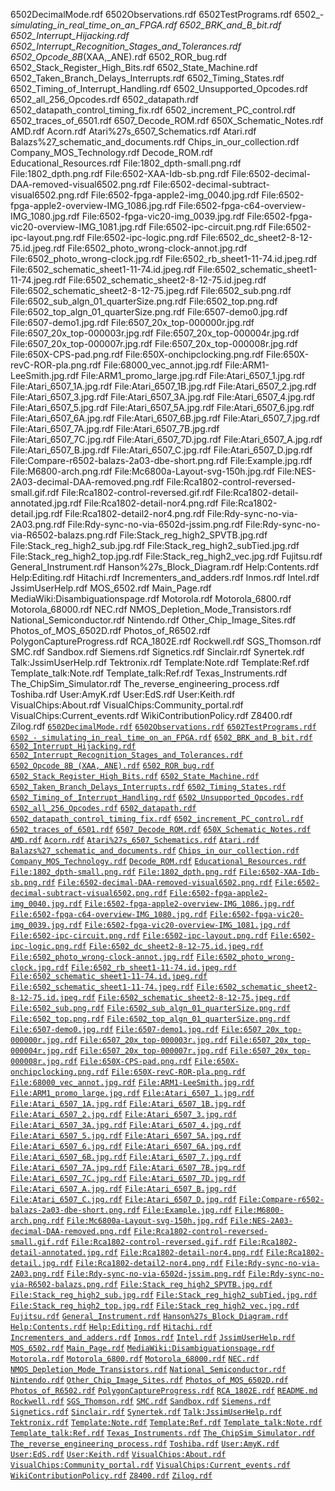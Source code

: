6502DecimalMode.rdf
6502Observations.rdf
6502TestPrograms.rdf
6502_-_simulating_in_real_time_on_an_FPGA.rdf
6502_BRK_and_B_bit.rdf
6502_Interrupt_Hijacking.rdf
6502_Interrupt_Recognition_Stages_and_Tolerances.rdf
6502_Opcode_8B_(XAA,_ANE).rdf
6502_ROR_bug.rdf
6502_Stack_Register_High_Bits.rdf
6502_State_Machine.rdf
6502_Taken_Branch_Delays_Interrupts.rdf
6502_Timing_States.rdf
6502_Timing_of_Interrupt_Handling.rdf
6502_Unsupported_Opcodes.rdf
6502_all_256_Opcodes.rdf
6502_datapath.rdf
6502_datapath_control_timing_fix.rdf
6502_increment_PC_control.rdf
6502_traces_of_6501.rdf
6507_Decode_ROM.rdf
650X_Schematic_Notes.rdf
AMD.rdf
Acorn.rdf
Atari%27s_6507_Schematics.rdf
Atari.rdf
Balazs%27_schematic_and_documents.rdf
Chips_in_our_collection.rdf
Company_MOS_Technology.rdf
Decode_ROM.rdf
Educational_Resources.rdf
File:1802_dpth-small.png.rdf
File:1802_dpth.png.rdf
File:6502-XAA-Idb-sb.png.rdf
File:6502-decimal-DAA-removed-visual6502.png.rdf
File:6502-decimal-subtract-visual6502.png.rdf
File:6502-fpga-apple2-img_0040.jpg.rdf
File:6502-fpga-apple2-overview-IMG_1086.jpg.rdf
File:6502-fpga-c64-overview-IMG_1080.jpg.rdf
File:6502-fpga-vic20-img_0039.jpg.rdf
File:6502-fpga-vic20-overview-IMG_1081.jpg.rdf
File:6502-ipc-circuit.png.rdf
File:6502-ipc-layout.png.rdf
File:6502-ipc-logic.png.rdf
File:6502_dc_sheet2-8-12-75.id.jpeg.rdf
File:6502_photo_wrong-clock-annot.jpg.rdf
File:6502_photo_wrong-clock.jpg.rdf
File:6502_rb_sheet1-11-74.id.jpeg.rdf
File:6502_schematic_sheet1-11-74.id.jpeg.rdf
File:6502_schematic_sheet1-11-74.jpeg.rdf
File:6502_schematic_sheet2-8-12-75.id.jpeg.rdf
File:6502_schematic_sheet2-8-12-75.jpeg.rdf
File:6502_sub.png.rdf
File:6502_sub_algn_01_quarterSize.png.rdf
File:6502_top.png.rdf
File:6502_top_algn_01_quarterSize.png.rdf
File:6507-demo0.jpg.rdf
File:6507-demo1.jpg.rdf
File:6507_20x_top-000000r.jpg.rdf
File:6507_20x_top-000003r.jpg.rdf
File:6507_20x_top-000004r.jpg.rdf
File:6507_20x_top-000007r.jpg.rdf
File:6507_20x_top-000008r.jpg.rdf
File:650X-CPS-pad.png.rdf
File:650X-onchipclocking.png.rdf
File:650X-revC-ROR-pla.png.rdf
File:68000_vec_annot.jpg.rdf
File:ARM1-LeeSmith.jpg.rdf
File:ARM1_promo_large.jpg.rdf
File:Atari_6507_1.jpg.rdf
File:Atari_6507_1A.jpg.rdf
File:Atari_6507_1B.jpg.rdf
File:Atari_6507_2.jpg.rdf
File:Atari_6507_3.jpg.rdf
File:Atari_6507_3A.jpg.rdf
File:Atari_6507_4.jpg.rdf
File:Atari_6507_5.jpg.rdf
File:Atari_6507_5A.jpg.rdf
File:Atari_6507_6.jpg.rdf
File:Atari_6507_6A.jpg.rdf
File:Atari_6507_6B.jpg.rdf
File:Atari_6507_7.jpg.rdf
File:Atari_6507_7A.jpg.rdf
File:Atari_6507_7B.jpg.rdf
File:Atari_6507_7C.jpg.rdf
File:Atari_6507_7D.jpg.rdf
File:Atari_6507_A.jpg.rdf
File:Atari_6507_B.jpg.rdf
File:Atari_6507_C.jpg.rdf
File:Atari_6507_D.jpg.rdf
File:Compare-r6502-balazs-2a03-dbe-short.png.rdf
File:Example.jpg.rdf
File:M6800-arch.png.rdf
File:Mc6800a-Layout-svg-150h.jpg.rdf
File:NES-2A03-decimal-DAA-removed.png.rdf
File:Rca1802-control-reversed-small.gif.rdf
File:Rca1802-control-reversed.gif.rdf
File:Rca1802-detail-annotated.jpg.rdf
File:Rca1802-detail-nor4.png.rdf
File:Rca1802-detail.jpg.rdf
File:Rca1802-detail2-nor4.png.rdf
File:Rdy-sync-no-via-2A03.png.rdf
File:Rdy-sync-no-via-6502d-jssim.png.rdf
File:Rdy-sync-no-via-R6502-balazs.png.rdf
File:Stack_reg_high2_SPVTB.jpg.rdf
File:Stack_reg_high2_sub.jpg.rdf
File:Stack_reg_high2_subTied.jpg.rdf
File:Stack_reg_high2_top.jpg.rdf
File:Stack_reg_high2_vec.jpg.rdf
Fujitsu.rdf
General_Instrument.rdf
Hanson%27s_Block_Diagram.rdf
Help:Contents.rdf
Help:Editing.rdf
Hitachi.rdf
Incrementers_and_adders.rdf
Inmos.rdf
Intel.rdf
JssimUserHelp.rdf
MOS_6502.rdf
Main_Page.rdf
MediaWiki:Disambiguationspage.rdf
Motorola.rdf
Motorola_6800.rdf
Motorola_68000.rdf
NEC.rdf
NMOS_Depletion_Mode_Transistors.rdf
National_Semiconductor.rdf
Nintendo.rdf
Other_Chip_Image_Sites.rdf
Photos_of_MOS_6502D.rdf
Photos_of_R6502.rdf
PolygonCaptureProgress.rdf
RCA_1802E.rdf
Rockwell.rdf
SGS_Thomson.rdf
SMC.rdf
Sandbox.rdf
Siemens.rdf
Signetics.rdf
Sinclair.rdf
Synertek.rdf
Talk:JssimUserHelp.rdf
Tektronix.rdf
Template:Note.rdf
Template:Ref.rdf
Template_talk:Note.rdf
Template_talk:Ref.rdf
Texas_Instruments.rdf
The_ChipSim_Simulator.rdf
The_reverse_engineering_process.rdf
Toshiba.rdf
User:AmyK.rdf
User:EdS.rdf
User:Keith.rdf
VisualChips:About.rdf
VisualChips:Community_portal.rdf
VisualChips:Current_events.rdf
WikiContributionPolicy.rdf
Z8400.rdf
Zilog.rdf
[`6502DecimalMode.rdf`](./6502DecimalMode.rdf)
[`6502Observations.rdf`](./6502Observations.rdf)
[`6502TestPrograms.rdf`](./6502TestPrograms.rdf)
[`6502_-_simulating_in_real_time_on_an_FPGA.rdf`](./6502_-_simulating_in_real_time_on_an_FPGA.rdf)
[`6502_BRK_and_B_bit.rdf`](./6502_BRK_and_B_bit.rdf)
[`6502_Interrupt_Hijacking.rdf`](./6502_Interrupt_Hijacking.rdf)
[`6502_Interrupt_Recognition_Stages_and_Tolerances.rdf`](./6502_Interrupt_Recognition_Stages_and_Tolerances.rdf)
[`6502_Opcode_8B_(XAA,_ANE).rdf`](./6502_Opcode_8B_(XAA,_ANE).rdf)
[`6502_ROR_bug.rdf`](./6502_ROR_bug.rdf)
[`6502_Stack_Register_High_Bits.rdf`](./6502_Stack_Register_High_Bits.rdf)
[`6502_State_Machine.rdf`](./6502_State_Machine.rdf)
[`6502_Taken_Branch_Delays_Interrupts.rdf`](./6502_Taken_Branch_Delays_Interrupts.rdf)
[`6502_Timing_States.rdf`](./6502_Timing_States.rdf)
[`6502_Timing_of_Interrupt_Handling.rdf`](./6502_Timing_of_Interrupt_Handling.rdf)
[`6502_Unsupported_Opcodes.rdf`](./6502_Unsupported_Opcodes.rdf)
[`6502_all_256_Opcodes.rdf`](./6502_all_256_Opcodes.rdf)
[`6502_datapath.rdf`](./6502_datapath.rdf)
[`6502_datapath_control_timing_fix.rdf`](./6502_datapath_control_timing_fix.rdf)
[`6502_increment_PC_control.rdf`](./6502_increment_PC_control.rdf)
[`6502_traces_of_6501.rdf`](./6502_traces_of_6501.rdf)
[`6507_Decode_ROM.rdf`](./6507_Decode_ROM.rdf)
[`650X_Schematic_Notes.rdf`](./650X_Schematic_Notes.rdf)
[`AMD.rdf`](./AMD.rdf)
[`Acorn.rdf`](./Acorn.rdf)
[`Atari%27s_6507_Schematics.rdf`](./Atari%27s_6507_Schematics.rdf)
[`Atari.rdf`](./Atari.rdf)
[`Balazs%27_schematic_and_documents.rdf`](./Balazs%27_schematic_and_documents.rdf)
[`Chips_in_our_collection.rdf`](./Chips_in_our_collection.rdf)
[`Company_MOS_Technology.rdf`](./Company_MOS_Technology.rdf)
[`Decode_ROM.rdf`](./Decode_ROM.rdf)
[`Educational_Resources.rdf`](./Educational_Resources.rdf)
[`File:1802_dpth-small.png.rdf`](./File:1802_dpth-small.png.rdf)
[`File:1802_dpth.png.rdf`](./File:1802_dpth.png.rdf)
[`File:6502-XAA-Idb-sb.png.rdf`](./File:6502-XAA-Idb-sb.png.rdf)
[`File:6502-decimal-DAA-removed-visual6502.png.rdf`](./File:6502-decimal-DAA-removed-visual6502.png.rdf)
[`File:6502-decimal-subtract-visual6502.png.rdf`](./File:6502-decimal-subtract-visual6502.png.rdf)
[`File:6502-fpga-apple2-img_0040.jpg.rdf`](./File:6502-fpga-apple2-img_0040.jpg.rdf)
[`File:6502-fpga-apple2-overview-IMG_1086.jpg.rdf`](./File:6502-fpga-apple2-overview-IMG_1086.jpg.rdf)
[`File:6502-fpga-c64-overview-IMG_1080.jpg.rdf`](./File:6502-fpga-c64-overview-IMG_1080.jpg.rdf)
[`File:6502-fpga-vic20-img_0039.jpg.rdf`](./File:6502-fpga-vic20-img_0039.jpg.rdf)
[`File:6502-fpga-vic20-overview-IMG_1081.jpg.rdf`](./File:6502-fpga-vic20-overview-IMG_1081.jpg.rdf)
[`File:6502-ipc-circuit.png.rdf`](./File:6502-ipc-circuit.png.rdf)
[`File:6502-ipc-layout.png.rdf`](./File:6502-ipc-layout.png.rdf)
[`File:6502-ipc-logic.png.rdf`](./File:6502-ipc-logic.png.rdf)
[`File:6502_dc_sheet2-8-12-75.id.jpeg.rdf`](./File:6502_dc_sheet2-8-12-75.id.jpeg.rdf)
[`File:6502_photo_wrong-clock-annot.jpg.rdf`](./File:6502_photo_wrong-clock-annot.jpg.rdf)
[`File:6502_photo_wrong-clock.jpg.rdf`](./File:6502_photo_wrong-clock.jpg.rdf)
[`File:6502_rb_sheet1-11-74.id.jpeg.rdf`](./File:6502_rb_sheet1-11-74.id.jpeg.rdf)
[`File:6502_schematic_sheet1-11-74.id.jpeg.rdf`](./File:6502_schematic_sheet1-11-74.id.jpeg.rdf)
[`File:6502_schematic_sheet1-11-74.jpeg.rdf`](./File:6502_schematic_sheet1-11-74.jpeg.rdf)
[`File:6502_schematic_sheet2-8-12-75.id.jpeg.rdf`](./File:6502_schematic_sheet2-8-12-75.id.jpeg.rdf)
[`File:6502_schematic_sheet2-8-12-75.jpeg.rdf`](./File:6502_schematic_sheet2-8-12-75.jpeg.rdf)
[`File:6502_sub.png.rdf`](./File:6502_sub.png.rdf)
[`File:6502_sub_algn_01_quarterSize.png.rdf`](./File:6502_sub_algn_01_quarterSize.png.rdf)
[`File:6502_top.png.rdf`](./File:6502_top.png.rdf)
[`File:6502_top_algn_01_quarterSize.png.rdf`](./File:6502_top_algn_01_quarterSize.png.rdf)
[`File:6507-demo0.jpg.rdf`](./File:6507-demo0.jpg.rdf)
[`File:6507-demo1.jpg.rdf`](./File:6507-demo1.jpg.rdf)
[`File:6507_20x_top-000000r.jpg.rdf`](./File:6507_20x_top-000000r.jpg.rdf)
[`File:6507_20x_top-000003r.jpg.rdf`](./File:6507_20x_top-000003r.jpg.rdf)
[`File:6507_20x_top-000004r.jpg.rdf`](./File:6507_20x_top-000004r.jpg.rdf)
[`File:6507_20x_top-000007r.jpg.rdf`](./File:6507_20x_top-000007r.jpg.rdf)
[`File:6507_20x_top-000008r.jpg.rdf`](./File:6507_20x_top-000008r.jpg.rdf)
[`File:650X-CPS-pad.png.rdf`](./File:650X-CPS-pad.png.rdf)
[`File:650X-onchipclocking.png.rdf`](./File:650X-onchipclocking.png.rdf)
[`File:650X-revC-ROR-pla.png.rdf`](./File:650X-revC-ROR-pla.png.rdf)
[`File:68000_vec_annot.jpg.rdf`](./File:68000_vec_annot.jpg.rdf)
[`File:ARM1-LeeSmith.jpg.rdf`](./File:ARM1-LeeSmith.jpg.rdf)
[`File:ARM1_promo_large.jpg.rdf`](./File:ARM1_promo_large.jpg.rdf)
[`File:Atari_6507_1.jpg.rdf`](./File:Atari_6507_1.jpg.rdf)
[`File:Atari_6507_1A.jpg.rdf`](./File:Atari_6507_1A.jpg.rdf)
[`File:Atari_6507_1B.jpg.rdf`](./File:Atari_6507_1B.jpg.rdf)
[`File:Atari_6507_2.jpg.rdf`](./File:Atari_6507_2.jpg.rdf)
[`File:Atari_6507_3.jpg.rdf`](./File:Atari_6507_3.jpg.rdf)
[`File:Atari_6507_3A.jpg.rdf`](./File:Atari_6507_3A.jpg.rdf)
[`File:Atari_6507_4.jpg.rdf`](./File:Atari_6507_4.jpg.rdf)
[`File:Atari_6507_5.jpg.rdf`](./File:Atari_6507_5.jpg.rdf)
[`File:Atari_6507_5A.jpg.rdf`](./File:Atari_6507_5A.jpg.rdf)
[`File:Atari_6507_6.jpg.rdf`](./File:Atari_6507_6.jpg.rdf)
[`File:Atari_6507_6A.jpg.rdf`](./File:Atari_6507_6A.jpg.rdf)
[`File:Atari_6507_6B.jpg.rdf`](./File:Atari_6507_6B.jpg.rdf)
[`File:Atari_6507_7.jpg.rdf`](./File:Atari_6507_7.jpg.rdf)
[`File:Atari_6507_7A.jpg.rdf`](./File:Atari_6507_7A.jpg.rdf)
[`File:Atari_6507_7B.jpg.rdf`](./File:Atari_6507_7B.jpg.rdf)
[`File:Atari_6507_7C.jpg.rdf`](./File:Atari_6507_7C.jpg.rdf)
[`File:Atari_6507_7D.jpg.rdf`](./File:Atari_6507_7D.jpg.rdf)
[`File:Atari_6507_A.jpg.rdf`](./File:Atari_6507_A.jpg.rdf)
[`File:Atari_6507_B.jpg.rdf`](./File:Atari_6507_B.jpg.rdf)
[`File:Atari_6507_C.jpg.rdf`](./File:Atari_6507_C.jpg.rdf)
[`File:Atari_6507_D.jpg.rdf`](./File:Atari_6507_D.jpg.rdf)
[`File:Compare-r6502-balazs-2a03-dbe-short.png.rdf`](./File:Compare-r6502-balazs-2a03-dbe-short.png.rdf)
[`File:Example.jpg.rdf`](./File:Example.jpg.rdf)
[`File:M6800-arch.png.rdf`](./File:M6800-arch.png.rdf)
[`File:Mc6800a-Layout-svg-150h.jpg.rdf`](./File:Mc6800a-Layout-svg-150h.jpg.rdf)
[`File:NES-2A03-decimal-DAA-removed.png.rdf`](./File:NES-2A03-decimal-DAA-removed.png.rdf)
[`File:Rca1802-control-reversed-small.gif.rdf`](./File:Rca1802-control-reversed-small.gif.rdf)
[`File:Rca1802-control-reversed.gif.rdf`](./File:Rca1802-control-reversed.gif.rdf)
[`File:Rca1802-detail-annotated.jpg.rdf`](./File:Rca1802-detail-annotated.jpg.rdf)
[`File:Rca1802-detail-nor4.png.rdf`](./File:Rca1802-detail-nor4.png.rdf)
[`File:Rca1802-detail.jpg.rdf`](./File:Rca1802-detail.jpg.rdf)
[`File:Rca1802-detail2-nor4.png.rdf`](./File:Rca1802-detail2-nor4.png.rdf)
[`File:Rdy-sync-no-via-2A03.png.rdf`](./File:Rdy-sync-no-via-2A03.png.rdf)
[`File:Rdy-sync-no-via-6502d-jssim.png.rdf`](./File:Rdy-sync-no-via-6502d-jssim.png.rdf)
[`File:Rdy-sync-no-via-R6502-balazs.png.rdf`](./File:Rdy-sync-no-via-R6502-balazs.png.rdf)
[`File:Stack_reg_high2_SPVTB.jpg.rdf`](./File:Stack_reg_high2_SPVTB.jpg.rdf)
[`File:Stack_reg_high2_sub.jpg.rdf`](./File:Stack_reg_high2_sub.jpg.rdf)
[`File:Stack_reg_high2_subTied.jpg.rdf`](./File:Stack_reg_high2_subTied.jpg.rdf)
[`File:Stack_reg_high2_top.jpg.rdf`](./File:Stack_reg_high2_top.jpg.rdf)
[`File:Stack_reg_high2_vec.jpg.rdf`](./File:Stack_reg_high2_vec.jpg.rdf)
[`Fujitsu.rdf`](./Fujitsu.rdf)
[`General_Instrument.rdf`](./General_Instrument.rdf)
[`Hanson%27s_Block_Diagram.rdf`](./Hanson%27s_Block_Diagram.rdf)
[`Help:Contents.rdf`](./Help:Contents.rdf)
[`Help:Editing.rdf`](./Help:Editing.rdf)
[`Hitachi.rdf`](./Hitachi.rdf)
[`Incrementers_and_adders.rdf`](./Incrementers_and_adders.rdf)
[`Inmos.rdf`](./Inmos.rdf)
[`Intel.rdf`](./Intel.rdf)
[`JssimUserHelp.rdf`](./JssimUserHelp.rdf)
[`MOS_6502.rdf`](./MOS_6502.rdf)
[`Main_Page.rdf`](./Main_Page.rdf)
[`MediaWiki:Disambiguationspage.rdf`](./MediaWiki:Disambiguationspage.rdf)
[`Motorola.rdf`](./Motorola.rdf)
[`Motorola_6800.rdf`](./Motorola_6800.rdf)
[`Motorola_68000.rdf`](./Motorola_68000.rdf)
[`NEC.rdf`](./NEC.rdf)
[`NMOS_Depletion_Mode_Transistors.rdf`](./NMOS_Depletion_Mode_Transistors.rdf)
[`National_Semiconductor.rdf`](./National_Semiconductor.rdf)
[`Nintendo.rdf`](./Nintendo.rdf)
[`Other_Chip_Image_Sites.rdf`](./Other_Chip_Image_Sites.rdf)
[`Photos_of_MOS_6502D.rdf`](./Photos_of_MOS_6502D.rdf)
[`Photos_of_R6502.rdf`](./Photos_of_R6502.rdf)
[`PolygonCaptureProgress.rdf`](./PolygonCaptureProgress.rdf)
[`RCA_1802E.rdf`](./RCA_1802E.rdf)
[`README.md`](./README.md)
[`Rockwell.rdf`](./Rockwell.rdf)
[`SGS_Thomson.rdf`](./SGS_Thomson.rdf)
[`SMC.rdf`](./SMC.rdf)
[`Sandbox.rdf`](./Sandbox.rdf)
[`Siemens.rdf`](./Siemens.rdf)
[`Signetics.rdf`](./Signetics.rdf)
[`Sinclair.rdf`](./Sinclair.rdf)
[`Synertek.rdf`](./Synertek.rdf)
[`Talk:JssimUserHelp.rdf`](./Talk:JssimUserHelp.rdf)
[`Tektronix.rdf`](./Tektronix.rdf)
[`Template:Note.rdf`](./Template:Note.rdf)
[`Template:Ref.rdf`](./Template:Ref.rdf)
[`Template_talk:Note.rdf`](./Template_talk:Note.rdf)
[`Template_talk:Ref.rdf`](./Template_talk:Ref.rdf)
[`Texas_Instruments.rdf`](./Texas_Instruments.rdf)
[`The_ChipSim_Simulator.rdf`](./The_ChipSim_Simulator.rdf)
[`The_reverse_engineering_process.rdf`](./The_reverse_engineering_process.rdf)
[`Toshiba.rdf`](./Toshiba.rdf)
[`User:AmyK.rdf`](./User:AmyK.rdf)
[`User:EdS.rdf`](./User:EdS.rdf)
[`User:Keith.rdf`](./User:Keith.rdf)
[`VisualChips:About.rdf`](./VisualChips:About.rdf)
[`VisualChips:Community_portal.rdf`](./VisualChips:Community_portal.rdf)
[`VisualChips:Current_events.rdf`](./VisualChips:Current_events.rdf)
[`WikiContributionPolicy.rdf`](./WikiContributionPolicy.rdf)
[`Z8400.rdf`](./Z8400.rdf)
[`Zilog.rdf`](./Zilog.rdf)
